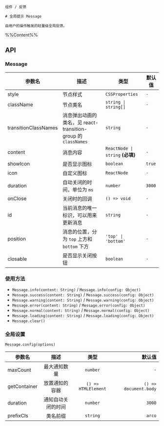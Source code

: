 `````
组件 / 反馈

# 全局提示 Message

由用户的操作触发的轻量级全局反馈。
`````

%%Content%%

## API

### Message

|参数名|描述|类型|默认值|
|---|---|---|---|
|style|节点样式|`CSSProperties`|`-`|
|className|节点类名|`string \| string[]`|`-`|
|transitionClassNames|消息弹出动画的类名，见 react-transition-group 的 `classNames`|`string`|`-`|
|content|消息内容|`ReactNode \| string` **(必填)**|`-`|
|showIcon|是否显示图标|`boolean`|`true`|
|icon|自定义图标|`ReactNode`|`-`|
|duration|自动关闭的时间，单位为 `ms`|`number`|`3000`|
|onClose|关闭时的回调|`() => void`|`-`|
|id|当前消息的唯一标识，可以用来更新消息|`string`|`-`|
|position|消息的位置，分为 `top` 上方和 `bottom` 下方|`'top' \| 'bottom'`|`-`|
|closable|是否显示关闭按钮|`boolean`|`-`|

### 使用方法

- `Message.info(content: String)` / `Message.info(config: Object)`
- `Message.success(content: String)` / `Message.success(config: Object)`
- `Message.warning(content: String)` / `Message.warning(config: Object)`
- `Message.error(content: String)` / `Message.error(config: Object)`
- `Message.normal(content: String)` / `Message.normal(config: Object)`
- `Message.loading(content: String)` / `Message.loading(config: Object)`
- `Message.clear()`

### 全局设置

`Message.config(options)`

|参数名|描述|类型|默认值|
|---|:---:|:---:|---:|
|maxCount|最大通知数量|`number`|`-`|
|getContainer|放置通知的容器|`() => HTMLElement`|`() => document.body`|
|duration|通知自动关闭的时间|`number`|`3000`|
|prefixCls|类名前缀|`string`|`arco`|

